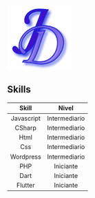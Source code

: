 [![Header](https://github.com/JoaoDiasDev/JoaoDiasDev/blob/main/logoX1.png "Header")](https://joaodiasdev.com/)
## Skills
Skill|Nivel|
:---:|:----:|
Javascript|Intermediario|
CSharp|Intermediario|
Html|Intermediario|
Css|Intermediario|
Wordpress|Intermediario|
PHP|Iniciante|
Dart|Iniciante|
Flutter|Iniciante|